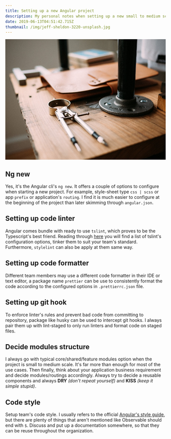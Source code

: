 ```yaml
---
title: Setting up a new Angular project
description: My personal notes when setting up a new small to medium scale Angular project
date: 2019-06-13T04:51:42.715Z
thumbnail: /img/jeff-sheldon-3220-unsplash.jpg
---
```

![Planning](/img/jeff-sheldon-3220-unsplash.jpg "Planning")

## Ng new

Yes, it's the Angular cli's `ng new`. It offers a couple of options to configure when starting a new project. For example, style-sheet type `css | scss` or app `prefix` or application's `routing`. I find it is much easier to configure at the beginning of the project than later skimming through `angular.json`.

## Setting up code linter

Angular comes bundle with ready to use `tslint`, which proves to be the Typescript's best friend. Reading through [here](https://palantir.github.io/tslint/rules/) you will find a list of tslint's configuration options, tinker them to suit your team's standard.
Furthermore, `stylelint` can also be apply at them same way.

## Setting up code formatter

Different team members may use a different code formatter in their IDE or text editor, a package name `prettier` can be use to consistently format the code according to the configured options in `.prettierrc.json` file.

## Setting up git hook

To enforce linter's rules and prevent bad code from committing to repository, package like husky can be used to intercept git hooks. I always pair them up with lint-staged to only run linters and format code on staged files.

## Decide modules structure

I always go with typical core/shared/feature modules option when the project is small to medium scale. It's far more than enough for most of the use cases. Then finally, think about your application business requirement and decide modules/routings accordingly. Always try to decide a reusable components and always **DRY** _(don't repeat yourself)_ and **KISS** _(keep it simple stupid)_.

## Code style

Setup team's code style. I usually refers to the official [Angular's style guide](https://angular.io/guide/styleguide), but there are plenty of things that aren't mentioned like Observable should end with `$`. Discuss and put up a documentation somewhere, so that they can be reuse throughout the organization.

